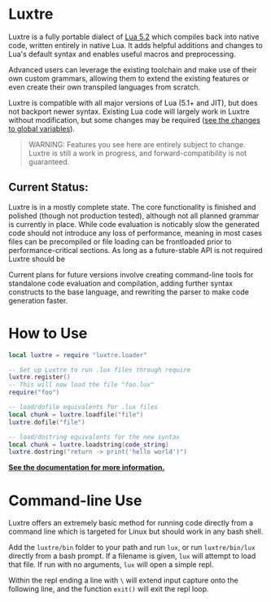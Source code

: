 # Luxtre

Luxtre is a fully portable dialect of [Lua 5.2](http://www.lua.org/) which compiles back into native code, written entirely in native Lua. It adds helpful additions and changes to Lua's default syntax and enables useful macros and preprocessing. 

Advanced users can leverage the existing toolchain and make use of their own custom grammars, allowing them to extend the existing features or even create their own transpiled languages from scratch.

Luxtre is compatible with all major versions of Lua (5.1+ and JIT), but does not backport newer syntax. Existing Lua code will largely work in Luxtre without modification, but some changes may be required ([see the changes to global variables](/docs/language_reference.md#assignment-changes)).

> WARNING: Features you see here are entirely subject to change. Luxtre is still a work in progress, and forward-compatibility is not guaranteed.

## Current Status:
Luxtre is in a mostly complete state. The core functionality is finished and polished (though not production tested), although not all planned grammar is currently in place. While code evaluation is noticably slow the generated code should not introduce any loss of performance, meaning in most cases files can be precompiled or file loading can be frontloaded prior to performance-critical sections. As long as a future-stable API is not required Luxtre should be

Current plans for future versions involve creating command-line tools for standalone code evaluation and compilation, adding further syntax constructs to the base language, and rewriting the parser to make code generation faster.


# How to Use
```lua
local luxtre = require "luxtre.loader"

-- Set up Luxtre to run .lux files through require
luxtre.register()
-- This will now load the file "foo.lux"
require("foo")

-- load/dofile equivalents for .lux files
local chunk = luxtre.loadfile("file")
luxtre.dofile("file")

-- load/dostring equivalents for the new syntax
local chunk = luxtre.loadstring(code_string)
luxtre.dostring("return -> print('hello world')")
```

[**See the documentation for more information.**](docs)

# Command-line Use
Luxtre offers an extremely basic method for running code directly from a command line which is targeted for Linux but should work in any bash shell.

Add the `luxtre/bin` folder to your path and run `lux`, or run `luxtre/bin/lux` directly from a bash prompt. If a filename is given, `lux` will attempt to load that file. If run with no arguments, `lux` will open a simple repl.

Within the repl ending a line with `\` will extend input capture onto the following line, and the function `exit()` will exit the repl loop.